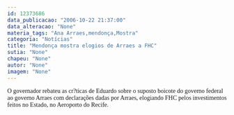 ```yaml
---
id: 12373686
data_publicacao: "2006-10-22 21:37:00"
data_alteracao: "None"
materia_tags: "Ana Arraes,mendonça,Mostra"
categoria: "Notícias"
title: "Mendonça mostra elogios de Arraes a FHC"
sutia: "None"
chapeu: "None"
autor: "None"
imagem: "None"
---
```

<p><P><FONT face=Verdana>O governador rebateu as cr?ticas de Eduardo sobre o suposto boicote do governo federal ao governo Arraes com declarações dadas por Arraes, elogiando FHC pelos investimentos feitos no Estado, no Aeroporto do Recife.</FONT></P> </p>
